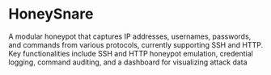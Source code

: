 # HoneySnare
 A modular honeypot that captures IP addresses, usernames, passwords, and commands from various protocols, currently supporting SSH and HTTP. Key functionalities include SSH and HTTP honeypot emulation, credential logging, command auditing, and a dashboard for visualizing attack data
